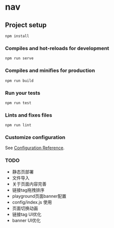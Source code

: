 # nav

## Project setup
```
npm install
```

### Compiles and hot-reloads for development
```
npm run serve
```

### Compiles and minifies for production
```
npm run build
```

### Run your tests
```
npm run test
```

### Lints and fixes files
```
npm run lint
```

### Customize configuration
See [Configuration Reference](https://cli.vuejs.org/config/).


### TODO

- 静态页部署
- 文件导入
- 关于页面内容完善
- 链接tag拖拽排序
- playground页面banner配置
- config/index.js 使用
- 页面切换动画
- 链接tag UI优化
- banner UI优化